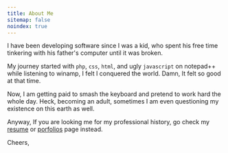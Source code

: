 ```yaml
---
title: About Me
sitemap: false
noindex: true
---
```


I have been developing software since I was a kid, who spent his free time tinkering with his father's computer until it was broken.

My journey started with `php`, `css`, `html`, and ugly `javascript` on notepad++ while listening to winamp, I felt I conquered the world. Damn, It felt so good at that time.

Now, I am getting paid to smash the keyboard and pretend to work hard the whole day. Heck, becoming an adult, sometimes I am even questioning my existence on this earth as well.


Anyway, If you are looking me for my professional history, go check my [resume](/resume) or [porfolios](/portfolios) page instead. 

Cheers,